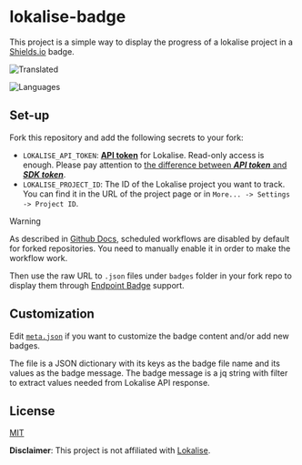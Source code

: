 # lokalise-badge
This project is a simple way to display the progress of a lokalise project in a [Shields.io](https://shields.io/) badge.

![Translated](https://img.shields.io/endpoint?url=https%3A%2F%2Fraw.githubusercontent.com%2Fzyf722%2Flokalise-badge%2Fmain%2Fbadges%2Ftranslated.json)

![Languages](https://img.shields.io/endpoint?url=https%3A%2F%2Fraw.githubusercontent.com%2Fzyf722%2Flokalise-badge%2Fmain%2Fbadges%2Flanguages.json)

## Set-up
Fork this repository and add the following secrets to your fork:

- `LOKALISE_API_TOKEN`: [**API token**](https://app.lokalise.com/profile#apitokens) for Lokalise. Read-only access is enough. Please pay attention to [the difference between ***API token*** and ***SDK token***](https://docs.lokalise.com/en/articles/1929556-api-and-sdk-tokens).
- `LOKALISE_PROJECT_ID`: The ID of the Lokalise project you want to track. You can find it in the URL of the project page or in `More... -> Settings -> Project ID`.

> [!WARNING]
> As described in [Github Docs](https://docs.github.com/en/actions/managing-workflow-runs-and-deployments/managing-workflow-runs/disabling-and-enabling-a-workflow), scheduled workflows are disabled by default for forked repositories. You need to manually enable it in order to make the workflow work.

Then use the raw URL to `.json` files under `badges` folder in your fork repo to display them through [Endpoint Badge](https://shields.io/badges/endpoint-badge) support.

## Customization
Edit [`meta.json`](./meta.json) if you want to customize the badge content and/or add new badges.

The file is a JSON dictionary with its keys as the badge file name and its values as the badge message. The badge message is a jq string with filter to extract values needed from Lokalise API response.

## License
[MIT](./LICENSE)

**Disclaimer**: This project is not affiliated with [Lokalise](https://lokalise.com/).